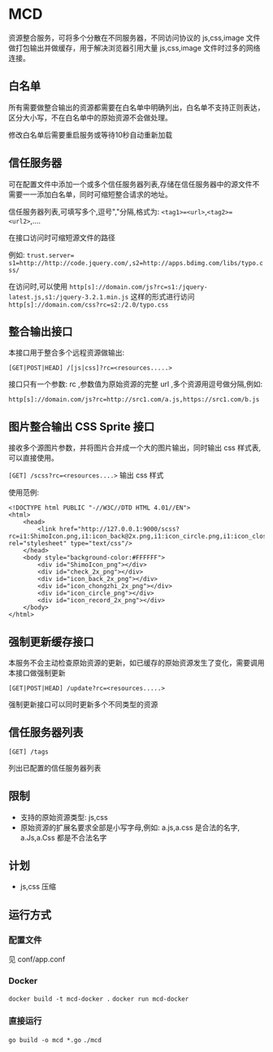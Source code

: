 # MCD


资源整合服务，可将多个分散在不同服务器，不同访问协议的 js,css,image 文件做打包输出并做缓存，用于解决浏览器引用大量 js,css,image 文件时过多的网络连接。


##  白名单

所有需要做整合输出的资源都需要在白名单中明确列出，白名单不支持正则表达，区分大小写，不在白名单中的原始资源不会做处理。

修改白名单后需要重启服务或等待10秒自动重新加载

## 信任服务器

可在配置文件中添加一个或多个信任服务器列表,存储在信任服务器中的源文件不需要一一添加白名单，同时可缩短整合请求的地址。


信任服务器列表,可填写多个,逗号","分隔,格式为: `<tag1>=<url>`,`<tag2>=<url2>`,....

在接口访问时可缩短源文件的路径

例如: `trust.server= s1=http://http://code.jquery.com/,s2=http://apps.bdimg.com/libs/typo.css/`

在访问时,可以使用
`http[s]://domain.com/js?rc=s1:/jquery-latest.js,s1:/jquery-3.2.1.min.js` 这样的形式进行访问
`http[s]://domain.com/css?rc=s2:/2.0/typo.css`


## 整合输出接口

 本接口用于整合多个远程资源做输出:

`[GET|POST|HEAD] /[js|css]?rc=<resources.....>`

接口只有一个参数: rc ,参数值为原始资源的完整 url ,多个资源用逗号做分隔,例如:


`http[s]://domain.com/js?rc=http://src1.com/a.js,https://src1.com/b.js`


## 图片整合输出 CSS Sprite 接口

接收多个源图片参数，并将图片合并成一个大的图片输出，同时输出 css 样式表,可以直接使用。

`[GET] /scss?rc=<resources....>`  输出 css 样式

使用范例:

```
<!DOCTYPE html PUBLIC "-//W3C//DTD HTML 4.01//EN">
<html>
	<head>
		<link href="http://127.0.0.1:9000/scss?rc=i1:ShimoIcon.png,i1:icon_back@2x.png,i1:icon_circle.png,i1:icon_closed.png,i1:icon_downblack.png,i1:icon_liuliang@2x.png,i1:icon_right.png,i1:icon_select.png,i1:check@2x.png,i1:icon_chongzhi@2x.png,i1:icon_circle2.png,i1:icon_down.png,i1:icon_list.png,i1:icon_record@2x.png,i1:icon_search@2x.png,i1:icon_up.png" rel="stylesheet" type="text/css"/>
	</head>
	<body style="background-color:#FFFFFF">
		<div id="ShimoIcon_png"></div>
		<div id="check_2x_png"></div>
		<div id="icon_back_2x_png"></div>
		<div id="icon_chongzhi_2x_png"></div>
		<div id="icon_circle_png"></div>
		<div id="icon_record_2x_png"></div>
	</body>
</html>

```


## 强制更新缓存接口

本服务不会主动检查原始资源的更新，如已缓存的原始资源发生了变化，需要调用本接口做强制更新

`[GET|POST|HEAD] /update?rc=<resources.....>`

强制更新接口可以同时更新多个不同类型的资源

## 信任服务器列表

`[GET] /tags`

列出已配置的信任服务器列表

## 限制

* 支持的原始资源类型: js,css
* 原始资源的扩展名要求全部是小写字母,例如: a.js,a.css 是合法的名字, a.Js,a.Css 都是不合法名字


## 计划

* js,css 压缩

## 运行方式

### 配置文件

见 conf/app.conf

### Docker

`docker build -t mcd-docker .`
`docker run mcd-docker`

### 直接运行

`go build -o mcd *.go`
`./mcd`
